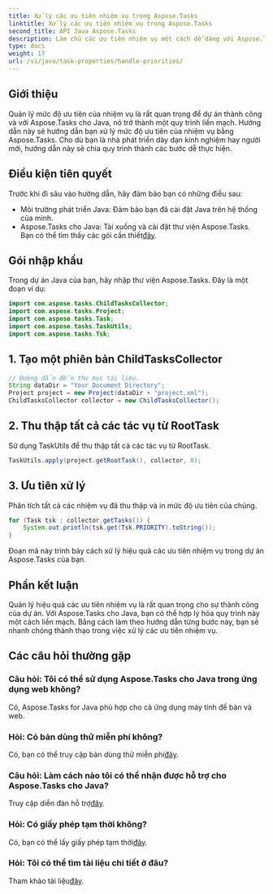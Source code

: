```yaml
---
title: Xử lý các ưu tiên nhiệm vụ trong Aspose.Tasks
linktitle: Xử lý các ưu tiên nhiệm vụ trong Aspose.Tasks
second_title: API Java Aspose.Tasks
description: Làm chủ các ưu tiên nhiệm vụ một cách dễ dàng với Aspose.Tasks cho Java. Hãy làm theo hướng dẫn này để xử lý liền mạch. Nâng cao kỹ năng quản lý dự án của bạn!
type: docs
weight: 17
url: /vi/java/task-properties/handle-priorities/
---
```

## Giới thiệu
Quản lý mức độ ưu tiên của nhiệm vụ là rất quan trọng để dự án thành công và với Aspose.Tasks cho Java, nó trở thành một quy trình liền mạch. Hướng dẫn này sẽ hướng dẫn bạn xử lý mức độ ưu tiên của nhiệm vụ bằng Aspose.Tasks. Cho dù bạn là nhà phát triển dày dạn kinh nghiệm hay người mới, hướng dẫn này sẽ chia quy trình thành các bước dễ thực hiện.
## Điều kiện tiên quyết
Trước khi đi sâu vào hướng dẫn, hãy đảm bảo bạn có những điều sau:
- Môi trường phát triển Java: Đảm bảo bạn đã cài đặt Java trên hệ thống của mình.
-  Aspose.Tasks cho Java: Tải xuống và cài đặt thư viện Aspose.Tasks. Bạn có thể tìm thấy các gói cần thiết[đây](https://releases.aspose.com/tasks/java/).
## Gói nhập khẩu
Trong dự án Java của bạn, hãy nhập thư viện Aspose.Tasks. Đây là một đoạn ví dụ:
```java
import com.aspose.tasks.ChildTasksCollector;
import com.aspose.tasks.Project;
import com.aspose.tasks.Task;
import com.aspose.tasks.TaskUtils;
import com.aspose.tasks.Tsk;
```
## 1. Tạo một phiên bản ChildTasksCollector
```java
// Đường dẫn đến thư mục tài liệu.
String dataDir = "Your Document Directory";
Project project = new Project(dataDir + "project.xml");
ChildTasksCollector collector = new ChildTasksCollector();
```
## 2. Thu thập tất cả các tác vụ từ RootTask
Sử dụng TaskUtils để thu thập tất cả các tác vụ từ RootTask.
```java
TaskUtils.apply(project.getRootTask(), collector, 0);
```
## 3. Ưu tiên xử lý
Phân tích tất cả các nhiệm vụ đã thu thập và in mức độ ưu tiên của chúng.
```java
for (Task tsk : collector.getTasks()) {
    System.out.println(tsk.get(Tsk.PRIORITY).toString());
}
```
Đoạn mã này trình bày cách xử lý hiệu quả các ưu tiên nhiệm vụ trong dự án Aspose.Tasks của bạn.

## Phần kết luận
Quản lý hiệu quả các ưu tiên nhiệm vụ là rất quan trọng cho sự thành công của dự án. Với Aspose.Tasks cho Java, bạn có thể hợp lý hóa quy trình này một cách liền mạch. Bằng cách làm theo hướng dẫn từng bước này, bạn sẽ nhanh chóng thành thạo trong việc xử lý các ưu tiên nhiệm vụ.
## Các câu hỏi thường gặp
### Câu hỏi: Tôi có thể sử dụng Aspose.Tasks cho Java trong ứng dụng web không?
Có, Aspose.Tasks for Java phù hợp cho cả ứng dụng máy tính để bàn và web.
### Hỏi: Có bản dùng thử miễn phí không?
 Có, bạn có thể truy cập bản dùng thử miễn phí[đây](https://releases.aspose.com/).
### Câu hỏi: Làm cách nào tôi có thể nhận được hỗ trợ cho Aspose.Tasks cho Java?
 Truy cập diễn đàn hỗ trợ[đây](https://forum.aspose.com/c/tasks/15).
### Hỏi: Có giấy phép tạm thời không?
 Có, bạn có thể lấy giấy phép tạm thời[đây](https://purchase.aspose.com/temporary-license/).
### Hỏi: Tôi có thể tìm tài liệu chi tiết ở đâu?
 Tham khảo tài liệu[đây](https://reference.aspose.com/tasks/java/).
